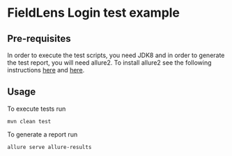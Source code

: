 # FieldLens Login test example 

## Pre-requisites
 
In order to execute the test scripts, you need JDK8 
and in order to generate the test report, you will need allure2.
To install allure2 see the following instructions [here](https://docs.qameta.io/allure/2.0/) and [here](https://github.com/allure-framework/allure2).

## Usage

To execute tests run

```mvn clean test```

To generate a report run

```allure serve allure-results```


